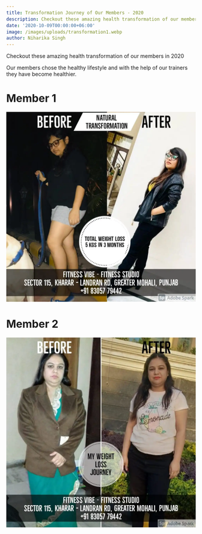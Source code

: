 ```yaml
---
title: Transformation Journey of Our Members - 2020
description: Checkout these amazing health transformation of our members in 2020
date: '2020-10-09T00:00:00+06:00'
image: /images/uploads/transformation1.webp
author: Niharika Singh
---
```

Checkout these amazing health transformation of our members in 2020

Our members chose the healthy lifestyle and with the help of our trainers they have become healthier.

# Member 1

![MemberTransformationImage](/images/uploads/transformation1.webp)

# Member 2

![MemberTransformationImage](/images/uploads/transformation2.webp)
